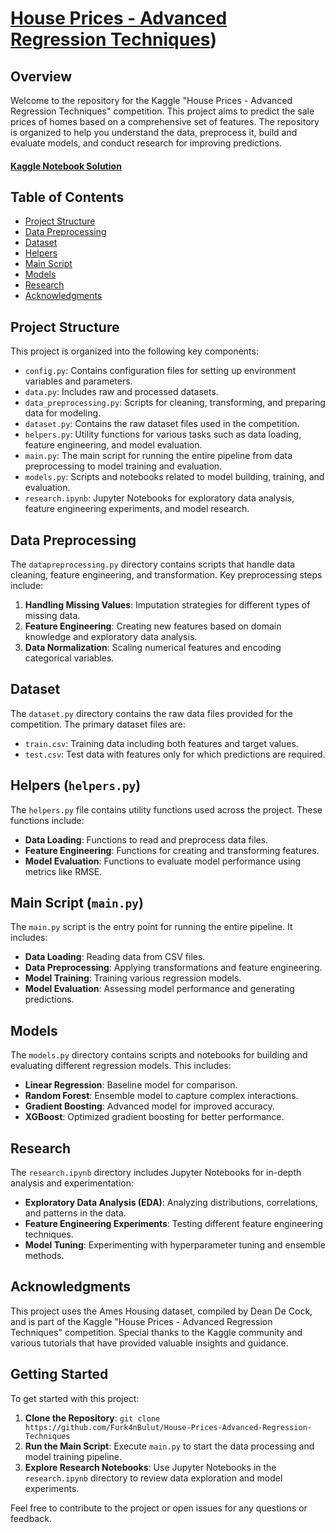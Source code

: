 # [House Prices - Advanced Regression Techniques](https://www.kaggle.com/c/house-prices-advanced-regression-techniques))

## Overview

Welcome to the repository for the Kaggle "House Prices - Advanced Regression Techniques" competition. This project aims to predict the sale prices of homes based on a comprehensive set of features. The repository is organized to help you understand the data, preprocess it, build and evaluate models, and conduct research for improving predictions.
#### [Kaggle Notebook Solution](https://www.kaggle.com/code/furkanbt/house-prices-advanced-regression-techniques)
## Table of Contents

- [Project Structure](#project-structure)
- [Data Preprocessing](#data-preprocessing)
- [Dataset](#dataset)
- [Helpers](#helperspy)
- [Main Script](#main)
- [Models](#models)
- [Research](#research)
- [Acknowledgments](#acknowledgments)

## Project Structure

This project is organized into the following key components:

- `config.py`: Contains configuration files for setting up environment variables and parameters.
- `data.py`: Includes raw and processed datasets.
- `data_preprocessing.py`: Scripts for cleaning, transforming, and preparing data for modeling.
- `dataset.py`: Contains the raw dataset files used in the competition.
- `helpers.py`: Utility functions for various tasks such as data loading, feature engineering, and model evaluation.
- `main.py`: The main script for running the entire pipeline from data preprocessing to model training and evaluation.
- `models.py`: Scripts and notebooks related to model building, training, and evaluation.
- `research.ipynb`: Jupyter Notebooks for exploratory data analysis, feature engineering experiments, and model research.

## Data Preprocessing

The `datapreprocessing.py` directory contains scripts that handle data cleaning, feature engineering, and transformation. Key preprocessing steps include:

1. **Handling Missing Values**: Imputation strategies for different types of missing data.
2. **Feature Engineering**: Creating new features based on domain knowledge and exploratory data analysis.
3. **Data Normalization**: Scaling numerical features and encoding categorical variables.

## Dataset

The `dataset.py` directory contains the raw data files provided for the competition. The primary dataset files are:

- `train.csv`: Training data including both features and target values.
- `test.csv`: Test data with features only for which predictions are required.

## Helpers (`helpers.py`)

The `helpers.py` file contains utility functions used across the project. These functions include:

- **Data Loading**: Functions to read and preprocess data files.
- **Feature Engineering**: Functions for creating and transforming features.
- **Model Evaluation**: Functions to evaluate model performance using metrics like RMSE.

## Main Script (`main.py`)

The `main.py` script is the entry point for running the entire pipeline. It includes:

- **Data Loading**: Reading data from CSV files.
- **Data Preprocessing**: Applying transformations and feature engineering.
- **Model Training**: Training various regression models.
- **Model Evaluation**: Assessing model performance and generating predictions.

## Models

The `models.py` directory contains scripts and notebooks for building and evaluating different regression models. This includes:

- **Linear Regression**: Baseline model for comparison.
- **Random Forest**: Ensemble model to capture complex interactions.
- **Gradient Boosting**: Advanced model for improved accuracy.
- **XGBoost**: Optimized gradient boosting for better performance.

## Research

The `research.ipynb` directory includes Jupyter Notebooks for in-depth analysis and experimentation:

- **Exploratory Data Analysis (EDA)**: Analyzing distributions, correlations, and patterns in the data.
- **Feature Engineering Experiments**: Testing different feature engineering techniques.
- **Model Tuning**: Experimenting with hyperparameter tuning and ensemble methods.

## Acknowledgments

This project uses the Ames Housing dataset, compiled by Dean De Cock, and is part of the Kaggle "House Prices - Advanced Regression Techniques" competition. Special thanks to the Kaggle community and various tutorials that have provided valuable insights and guidance.

## Getting Started

To get started with this project:

1. **Clone the Repository**: `git clone https://github.com/Furk4nBulut/House-Prices-Advanced-Regression-Techniques`
2. **Run the Main Script**: Execute `main.py` to start the data processing and model training pipeline.
3. **Explore Research Notebooks**: Use Jupyter Notebooks in the `research.ipynb` directory to review data exploration and model experiments.

Feel free to contribute to the project or open issues for any questions or feedback.
